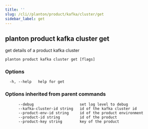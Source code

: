 ```yaml
---
title: ''
slug: /cli//planton/product/kafka/cluster/get
sidebar_label: get
---
```

## planton product kafka cluster get

get details of a product kafka cluster

```
planton product kafka cluster get [flags]
```

### Options

```
  -h, --help   help for get
```

### Options inherited from parent commands

```
      --debug                     set log level to debug
      --kafka-cluster-id string   id of the kafka cluster id
      --product-env-id string     id of the product environment
      --product-id string         id of the product
      --product-key string        key of the product
```

